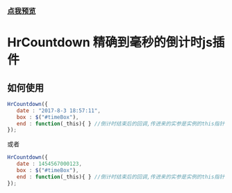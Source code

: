 ### [点我预览](https://roonly.github.io/HrCountdown/)

# HrCountdown 精确到毫秒的倒计时js插件


## 如何使用

```javascript
HrCountdown({
   date : "2017-8-3 18:57:11", 
   box : $("#timeBox"),
   end : function(_this){ } //倒计时结束后的回调,传进来的实参是实例的this指针
});
```

或者
```javascript
HrCountdown({
   date : 1454567000123, 
   box : $("#timeBox"),
   end : function(_this){ } //倒计时结束后的回调,传进来的实参是实例的this指针
});
```
